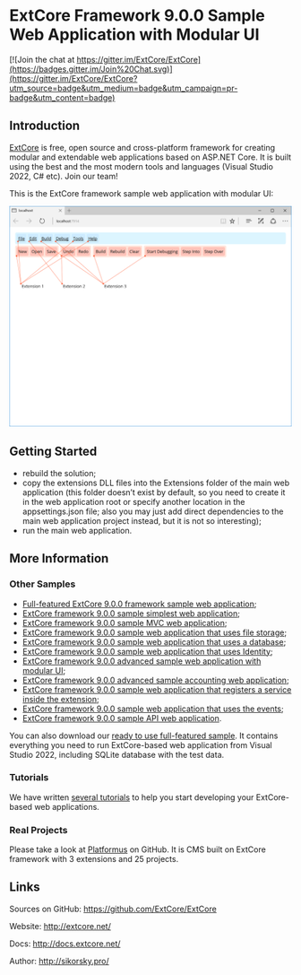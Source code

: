 # ExtCore Framework 9.0.0 Sample Web Application with Modular UI

[![Join the chat at https://gitter.im/ExtCore/ExtCore](https://badges.gitter.im/Join%20Chat.svg)](https://gitter.im/ExtCore/ExtCore?utm_source=badge&utm_medium=badge&utm_campaign=pr-badge&utm_content=badge)

## Introduction

[ExtCore](https://github.com/ExtCore/ExtCore) is free, open source and cross-platform framework for creating
modular and extendable web applications based on ASP.NET Core. It is built using the best and the most modern
tools and languages (Visual Studio 2022, C# etc). Join our team!

This is the ExtCore framework sample web application with modular UI:

![Web application with modular UI](extcore_sample_modular_ui.png)

## Getting Started

* rebuild the solution;
* copy the extensions DLL files into the Extensions folder of the main web application (this folder doesn’t exist by default,
so you need to create it in the web application root or specify another location in the appsettings.json file; also you may just
add direct dependencies to the main web application project instead, but it is not so interesting);
* run the main web application.

## More Information

### Other Samples

* [Full-featured ExtCore 9.0.0 framework sample web application](https://github.com/ExtCore/ExtCore-Sample);
* [ExtCore framework 9.0.0 sample simplest web application](https://github.com/ExtCore/ExtCore-Sample-Simplest);
* [ExtCore framework 9.0.0 sample MVC web application](https://github.com/ExtCore/ExtCore-Sample-Mvc);
* [ExtCore framework 9.0.0 sample web application that uses file storage](https://github.com/ExtCore/ExtCore-Sample-FileStorage);
* [ExtCore framework 9.0.0 sample web application that uses a database](https://github.com/ExtCore/ExtCore-Sample-Data);
* [ExtCore framework 9.0.0 sample web application that uses Identity](https://github.com/ExtCore/ExtCore-Sample-Identity);
* [ExtCore framework 9.0.0 advanced sample web application with modular UI](https://github.com/ExtCore/ExtCore-Sample-Modular-Ui-Adv);
* [ExtCore framework 9.0.0 advanced sample accounting web application](https://github.com/ExtCore/ExtCore-Sample-Accounting);
* [ExtCore framework 9.0.0 sample web application that registers a service inside the extension](https://github.com/ExtCore/ExtCore-Sample-Service);
* [ExtCore framework 9.0.0 sample web application that uses the events](https://github.com/ExtCore/ExtCore-Sample-Events);
* [ExtCore framework 9.0.0 sample API web application](https://github.com/ExtCore/ExtCore-Sample-Api).

You can also download our [ready to use full-featured sample](http://extcore.net/files/ExtCore-Sample-9.0.0.zip).
It contains everything you need to run ExtCore-based web application from Visual Studio 2022, including SQLite
database with the test data.

### Tutorials

We have written [several tutorials](http://docs.extcore.net/en/latest/getting_started/index.html)
to help you start developing your ExtCore-based web applications.

### Real Projects

Please take a look at [Platformus](https://github.com/Platformus/Platformus) on GitHub. It is CMS
built on ExtCore framework with 3 extensions and 25 projects.

## Links

Sources on GitHub: https://github.com/ExtCore/ExtCore

Website: http://extcore.net/

Docs: http://docs.extcore.net/

Author: http://sikorsky.pro/
